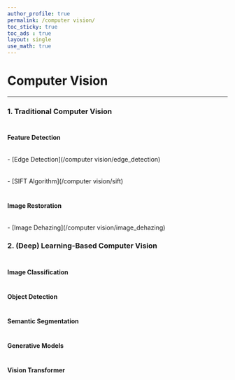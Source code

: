 ```yaml
---
author_profile: true
permalink: /computer vision/
toc_sticky: true
toc_ads : true
layout: single
use_math: true
---
```


# Computer Vision
---

### 1. Traditional Computer Vision
$$\quad$$**Feature Detection**<br>
$$\quad\quad$$- [Edge Detection](/computer vision/edge_detection)<br>
$$\quad\quad$$- [SIFT Algorithm](/computer vision/sift)

$$\quad$$**Image Restoration**<br>
$$\quad\quad$$ - [Image Dehazing](/computer vision/image_dehazing)

### 2. (Deep) Learning-Based Computer Vision
$$\quad$$**Image Classification**<br>

$$\quad$$**Object Detection**<br>

$$\quad$$**Semantic Segmentation**<br>

$$\quad$$**Generative Models**<br>

$$\quad$$**Vision Transformer**<br>
